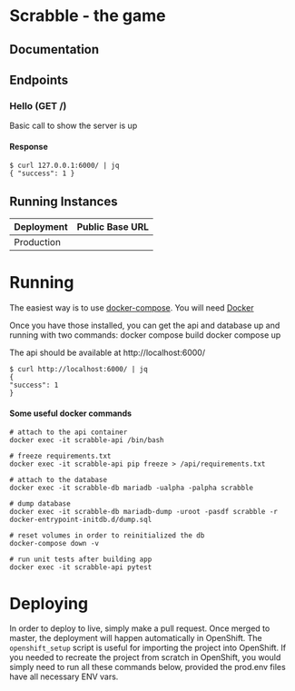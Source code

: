 # Scrabble - the game

## Documentation

## Endpoints

### Hello (GET /)
Basic call to show the server is up
#### Response
    $ curl 127.0.0.1:6000/ | jq
    { "success": 1 }


## Running Instances

| Deployment            | Public Base URL                                 |
|-----------------------|-------------------------------------------------|
| Production            |   |

# Running
The easiest way is to use [docker-compose](https://docs.docker.com/compose/install/).
You will need [Docker](https://docs.docker.com/engine/install/)

Once you have those installed, you can get the api and database up and running with two commands:
    docker compose build
    docker compose up

The api should be available at http://localhost:6000/

    $ curl http://localhost:6000/ | jq
    {
    "success": 1
    }

#### Some useful docker commands
    # attach to the api container
    docker exec -it scrabble-api /bin/bash

    # freeze requirements.txt
    docker exec -it scrabble-api pip freeze > /api/requirements.txt

    # attach to the database
    docker exec -it scrabble-db mariadb -ualpha -palpha scrabble

    # dump database
    docker exec -it scrabble-db mariadb-dump -uroot -pasdf scrabble -r docker-entrypoint-initdb.d/dump.sql

    # reset volumes in order to reinitialized the db
    docker-compose down -v

    # run unit tests after building app
    docker exec -it scrabble-api pytest

# Deploying
In order to deploy to live, simply make a pull request.  Once merged to master, the deployment will happen automatically in OpenShift.
The `openshift_setup` script is useful for importing the project into OpenShift. If you needed to recreate the project from
scratch in OpenShift, you would simply need to run all these commands below, provided the prod.env files have all necessary ENV vars.
